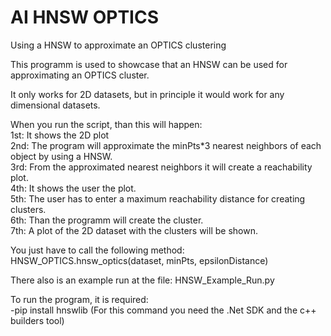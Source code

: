 # AI HNSW OPTICS
Using a HNSW to approximate an OPTICS clustering

This programm is used to showcase that an HNSW can be used for approximating an OPTICS cluster.

It only works for 2D datasets, but in principle it would work for any dimensional datasets.

When you run the script, than this will happen:
<br>1st: It shows the 2D plot
<br>2nd: The program will approximate the minPts*3 nearest neighbors of each object by using a HNSW. 
<br>3rd: From the approximated nearest neighbors it will create a reachability plot.
<br>4th: It shows the user the plot.
<br>5th: The user has to enter a maximum reachability distance for creating clusters.
<br>6th: Than the programm will create the cluster.
<br>7th: A plot of the 2D dataset with the clusters will be shown.

You just have to call the following method:
HNSW_OPTICS.hnsw_optics(dataset, minPts, epsilonDistance)

There also is an example run at the file:
HNSW_Example_Run.py

To run the program, it is required:
<br>-pip install hnswlib
(For this command you need the .Net SDK and the c++ builders tool)


